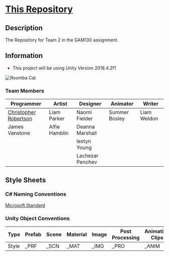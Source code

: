 # [This Repository](https://gamesgit.falmouth.ac.uk/users/cr230727/repos/aventale-interactive-gam130/browse)
## Description
The Repository for Team 2 in the GAM130 assignment.

## Information
- This project will be using Unity Version 2018.4.2f1 

![Roomba Cat](https://gamesgit.falmouth.ac.uk/users/cr230727/repos/aventale-interactive-gam130/raw/Images/Publishable%20pieces/roomba_cat.png?at=refs%2Fheads%2Fmaster)

### Team Members
|Programmer                                          |Artist       |Designer       |Animator     |Writer
|----------------------------------------------------|-------------|----------------|-------------|-----------|
|[Christopher Robertson](https://github.com/Koltonix)|Liam Parker  |Naomi Fielder   |Summer Bosley|Liam Weldon|
|James Vanstone                					     |Alfie Hamblin|Deanna Marshall |             |           |
|                               				     |             |Iestyn Young    |             |           |
|                               				     |             |Lachezar Penchev|             |           |

## Style Sheets
### C# Naming Conventions
[Microsoft Standard](https://docs.microsoft.com/en-us/dotnet/standard/design-guidelines/general-naming-conventions?redirectedfrom=MSDN)

### Unity Object Conventions
|Type  |Prefab|Scene|Material|Image|Post Processing|Animation Clips|
|------|------|-----|--------|-----|---------------|---------------|
|Style |_PRF  |_SCN |_MAT    |_IMG |_PRO           |_ANIM          |